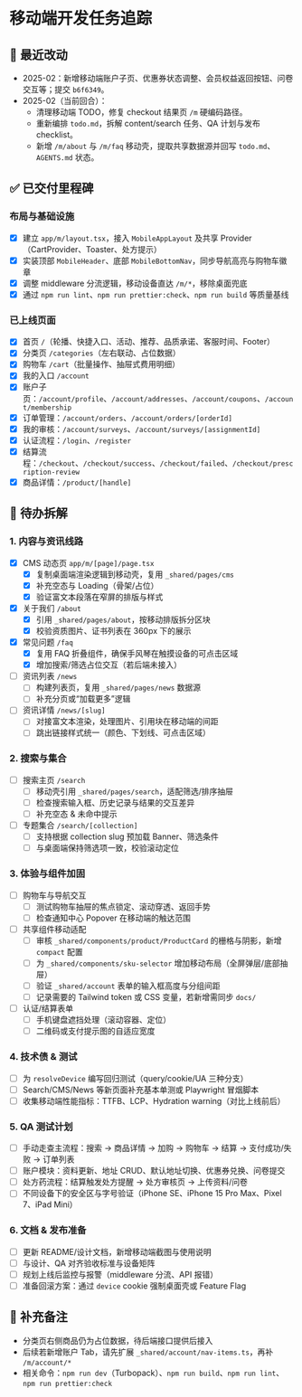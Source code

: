 # 移动端开发任务追踪

## 🔄 最近改动
- 2025-02：新增移动端账户子页、优惠券状态调整、会员权益返回按钮、问卷交互等；提交 `b6f6349`。
- 2025-02（当前回合）：
  - 清理移动端 TODO，修复 checkout 结果页 `/m` 硬编码路径。
  - 重新编排 `todo.md`，拆解 content/search 任务、QA 计划与发布 checklist。
  - 新增 `/m/about` 与 `/m/faq` 移动壳，提取共享数据源并回写 `todo.md`、`AGENTS.md` 状态。

## ✅ 已交付里程碑

### 布局与基础设施
- [x] 建立 `app/m/layout.tsx`，接入 `MobileAppLayout` 及共享 Provider（CartProvider、Toaster、处方提示）
- [x] 实装顶部 `MobileHeader`、底部 `MobileBottomNav`，同步导航高亮与购物车徽章
- [x] 调整 middleware 分流逻辑，移动设备直达 `/m/*`，移除桌面兜底
- [x] 通过 `npm run lint`、`npm run prettier:check`、`npm run build` 等质量基线

### 已上线页面
- [x] 首页 `/`（轮播、快捷入口、活动、推荐、品质承诺、客服时间、Footer）
- [x] 分类页 `/categories`（左右联动、占位数据）
- [x] 购物车 `/cart`（批量操作、抽屉式费用明细）
- [x] 我的入口 `/account`
- [x] 账户子页：`/account/profile`、`/account/addresses`、`/account/coupons`、`/account/membership`
- [x] 订单管理：`/account/orders`、`/account/orders/[orderId]`
- [x] 我的审核：`/account/surveys`、`/account/surveys/[assignmentId]`
- [x] 认证流程：`/login`、`/register`
- [x] 结算流程：`/checkout`、`/checkout/success`、`/checkout/failed`、`/checkout/prescription-review`
- [x] 商品详情：`/product/[handle]`

## 🚧 待办拆解

### 1. 内容与资讯线路
- [x] CMS 动态页 `app/m/[page]/page.tsx`
  - [x] 复制桌面端渲染逻辑到移动壳，复用 `_shared/pages/cms`
  - [x] 补充空态与 Loading（骨架/占位）
  - [x] 验证富文本段落在窄屏的排版与样式
- [x] 关于我们 `/about`
  - [x] 引用 `_shared/pages/about`，按移动排版拆分区块
  - [x] 校验资质图片、证书列表在 360px 下的展示
- [x] 常见问题 `/faq`
  - [x] 复用 FAQ 折叠组件，确保手风琴在触摸设备的可点击区域
  - [x] 增加搜索/筛选占位交互（若后端未接入）
- [ ] 资讯列表 `/news`
  - [ ] 构建列表页，复用 `_shared/pages/news` 数据源
  - [ ] 补充分页或“加载更多”逻辑
- [ ] 资讯详情 `/news/[slug]`
  - [ ] 对接富文本渲染，处理图片、引用块在移动端的间距
  - [ ] 跳出链接样式统一（颜色、下划线、可点击区域）

### 2. 搜索与集合
- [ ] 搜索主页 `/search`
  - [ ] 移动壳引用 `_shared/pages/search`，适配筛选/排序抽屉
  - [ ] 检查搜索输入框、历史记录与结果的交互差异
  - [ ] 补充空态 & 未命中提示
- [ ] 专题集合 `/search/[collection]`
  - [ ] 支持根据 collection slug 预加载 Banner、筛选条件
  - [ ] 与桌面端保持筛选项一致，校验滚动定位

### 3. 体验与组件加固
- [ ] 购物车与导航交互
  - [ ] 测试购物车抽屉的焦点锁定、滚动穿透、返回手势
  - [ ] 检查通知中心 Popover 在移动端的触达范围
- [ ] 共享组件移动适配
  - [ ] 审核 `_shared/components/product/ProductCard` 的栅格与阴影，新增 `compact` 配置
  - [ ] 为 `_shared/components/sku-selector` 增加移动布局（全屏弹层/底部抽屉）
  - [ ] 验证 `_shared/account` 表单的输入框高度与分组间距
  - [ ] 记录需要的 Tailwind token 或 CSS 变量，若新增需同步 `docs/`
- [ ] 认证/结算表单
  - [ ] 手机键盘遮挡处理（滚动容器、定位）
  - [ ] 二维码或支付提示图的自适应宽度

### 4. 技术债 & 测试
- [ ] 为 `resolveDevice` 编写回归测试（query/cookie/UA 三种分支）
- [ ] Search/CMS/News 等新页面补充基本单测或 Playwright 冒烟脚本
- [ ] 收集移动端性能指标：TTFB、LCP、Hydration warning（对比上线前后）

### 5. QA 测试计划
- [ ] 手动走查主流程：搜索 → 商品详情 → 加购 → 购物车 → 结算 → 支付成功/失败 → 订单列表
- [ ] 账户模块：资料更新、地址 CRUD、默认地址切换、优惠券兑换、问卷提交
- [ ] 处方药流程：结算触发处方提醒 → 处方审核页 → 上传资料/问卷
- [ ] 不同设备下的安全区与字号验证（iPhone SE、iPhone 15 Pro Max、Pixel 7、iPad Mini）

### 6. 文档 & 发布准备
- [ ] 更新 README/设计文档，新增移动端截图与使用说明
- [ ] 与设计、QA 对齐验收标准与设备矩阵
- [ ] 规划上线后监控与报警（middleware 分流、API 报错）
- [ ] 准备回滚方案：通过 `device` cookie 强制桌面壳或 Feature Flag

## 📌 补充备注
- 分类页右侧商品仍为占位数据，待后端接口提供后接入
- 后续若新增账户 Tab，请先扩展 `_shared/account/nav-items.ts`，再补 `/m/account/*`
- 相关命令：`npm run dev`（Turbopack）、`npm run build`、`npm run lint`、`npm run prettier:check`
